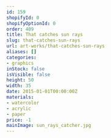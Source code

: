 ```yaml
---
id: 159
shopifyId: 0
shopifyOptionId: 0
order: 409
title: That catches sun rays
slug: that-catches-sun-rays
url: art-works/that-catches-sun-rays
aliases: []
categories:
- graphics
inStock: false
isVisible: false
height: 50
width: 35
date: 2015-01-01T00:00:00Z
materials:
- watercolor
- acrylic
- paper
price: -1
mainImage: sun_rays_catcher.jpg
---
```

